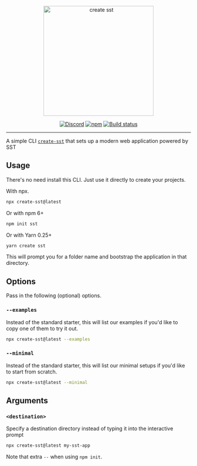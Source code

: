 <p align="center">
  <img alt="create sst" src="https://raw.githubusercontent.com/serverless-stack/identity/main/create-sst/create-sst.svg" width="300" />
</p>

<p align="center">
  <a href="https://sst.dev/discord"><img alt="Discord" src="https://img.shields.io/discord/983865673656705025?style=flat-square" /></a>
  <a href="https://www.npmjs.com/package/create-sst"><img alt="npm" src="https://img.shields.io/npm/v/create-sst?style=flat-square" /></a>
  <a href="https://github.com/serverless-stack/sst/actions/workflows/ci.yml"><img alt="Build status" src="https://img.shields.io/github/workflow/status/serverless-stack/sst/CI?style=flat-square" /></a>
</p>

---

A simple CLI [`create-sst`](https://www.npmjs.com/package/create-sst) that sets up a modern web application powered by SST

## Usage

There's no need install this CLI. Just use it directly to create your projects.

With npx.

```bash
npx create-sst@latest
```

Or with npm 6+

```bash
npm init sst
```

Or with Yarn 0.25+

```bash
yarn create sst
```

This will prompt you for a folder name and bootstrap the application in that directory.

## Options

Pass in the following (optional) options.

### `--examples`

Instead of the standard starter, this will list our examples if you'd like to copy one of them to try it out.

```bash
npx create-sst@latest --examples
```

### `--minimal`

Instead of the standard starter, this will list our minimal setups if you'd like to start from scratch.

```bash
npx create-sst@latest --minimal
```

## Arguments

### `<destination>`

Specify a destination directory instead of typing it into the interactive prompt

```bash
npx create-sst@latest my-sst-app
```

Note that extra `--` when using `npm init`.
